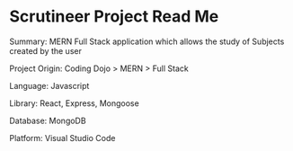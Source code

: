 # Scrutineer Project Read Me

Summary: MERN Full Stack application which allows the study of Subjects created by the user

Project Origin: Coding Dojo > MERN > Full Stack

Language: Javascript

Library: React, Express, Mongoose

Database: MongoDB

Platform: Visual Studio Code